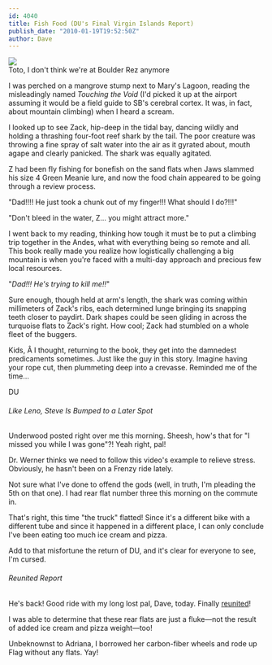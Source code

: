 ```yaml
---
id: 4040
title: Fish Food (DU's Final Virgin Islands Report)
publish_date: "2010-01-19T19:52:50Z"
author: Dave
---
```

[![](http://www.flagstafffrenzy.org/wp-content/uploads/2010/01/tortola.jpg)](http://www.flagstafffrenzy.org/wp-content/uploads/2010/01/tortola.jpg)  
Toto, I don't think we're at Boulder Rez anymore

I was perched on a mangrove stump next to Mary's Lagoon, reading the misleadingly named _Touching the Void_ (I'd picked it up at the airport assuming it would be a field guide to SB's cerebral cortex. It was, in fact, about mountain climbing) when I heard a scream.

I looked up to see Zack, hip-deep in the tidal bay, dancing wildly and holding a thrashing four-foot reef shark by the tail. The poor creature was throwing a fine spray of salt water into the air as it gyrated about, mouth agape and clearly panicked. The shark was equally agitated.

Z had been fly fishing for bonefish on the sand flats when Jaws slammed his size 4 Green Meanie lure, and now the food chain appeared to be going through a review process.

"Dad!!!! He just took a chunk out of my finger!!! What should I do?!!!"

"Don't bleed in the water, Z... you might attract more."

I went back to my reading, thinking how tough it must be to put a climbing trip together in the Andes, what with everything being so remote and all. This book really made you realize how logistically challenging a big mountain is when you're faced with a multi-day approach and precious few local resources.

"_Dad!!! He's trying to kill me!!_"

Sure enough, though held at arm's length, the shark was coming within millimeters of Zack's ribs, each determined lunge bringing its snapping teeth closer to paydirt. Dark shapes could be seen gliding in across the turquoise flats to Zack's right. How cool; Zack had stumbled on a whole fleet of the buggers.

Kids, Â I thought, returning to the book, they get into the damnedest predicaments sometimes. Just like the guy in this story. Imagine having your rope cut, then plummeting deep into a crevasse. Reminded me of the time...

DU

###### Like Leno, Steve Is Bumped to a Later Spot

Underwood posted right over me this morning. Sheesh, how's that for "I missed you while I was gone"?! Yeah right, pal!

  
Dr. Werner thinks we need to follow this video's example to relieve stress.  
Obviously, he hasn't been on a Frenzy ride lately.

Not sure what I've done to offend the gods (well, in truth, I'm pleading the 5th on that one). I had rear flat number three this morning on the commute in.

That's right, this time "the truck" flatted! Since it's a different bike with a different tube and since it happened in a different place, I can only conclude I've been eating too much ice cream and pizza.

Add to that misfortune the return of DU, and it's clear for everyone to see, I'm cursed.

###### Reunited Report

He's back! Good ride with my long lost pal, Dave, today. Finally [reunited](http://www.youtube.com/watch?v=glC9_8Ijt9k)!

I was able to determine that these rear flats are just a fluke—not the result of added ice cream and pizza weight—too!

Unbeknownst to Adriana, I borrowed her carbon-fiber wheels and rode up Flag without any flats. Yay!
